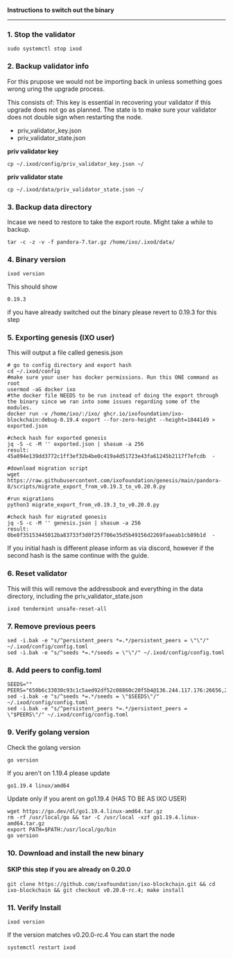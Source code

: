 **Instructions to switch out the binary**

---

### 1. Stop the validator

```
sudo systemctl stop ixod
```

### 2. Backup validator info

For this prupose we would not be importing back in unless something goes wrong uring the upgrade process.

This consists of:
This key is essential in recovering your validator if this upgrade does not go as planned. The state is to make sure your validator does not double sign when restarting the node.

- priv_validator_key.json
- priv_validator_state.json

**priv validator key**

```
cp ~/.ixod/config/priv_validator_key.json ~/
```

**priv validator state**

```
cp ~/.ixod/data/priv_validator_state.json ~/
```

### 3. Backup data directory

Incase we need to restore to take the export route. Might take a while to backup.

```
tar -c -z -v -f pandora-7.tar.gz /home/ixo/.ixod/data/
```

### 4. Binary version

    ixod version

This should show

    0.19.3

if you have already switched out the binary please revert to 0.19.3 for this step

### 5. Exporting genesis (IXO user)

This will output a file called genesis.json

    # go to config directory and export hash
    cd ~/.ixod/config
    #make sure your user has docker permissions. Run this ONE command as root
    usermod -aG docker ixo
    #the docker file NEEDS to be run instead of doing the export through the binary since we ran into some issues regarding some of the modules.
    docker run -v /home/ixo/:/ixo/ ghcr.io/ixofoundation/ixo-blockchain:debug-0.19.4 export --for-zero-height --height=1044149 > exported.json

    #check hash for exported genesis
    jq -S -c -M '' exported.json | shasum -a 256
    result: 45a094e139dd3772c1ff3ef32b4be0c419a4d51723e43fa61245b2117f7efcdb  -

    #download migration script
    wget https://raw.githubusercontent.com/ixofoundation/genesis/main/pandora-8/scripts/migrate_export_from_v0.19.3_to_v0.20.0.py

    #run migrations
    python3 migrate_export_from_v0.19.3_to_v0.20.0.py

    #check hash for migrated genesis
    jq -S -c -M '' genesis.json | shasum -a 256
    result: 0be8f35153445012ba83733f3d0f25f706e35d5b49156d2269faaeab1cb89b1d  -

If you initial hash is different please inform as via discord, however if the second hash is the same continue with the guide.

### 6. Reset validator

This will this will remove the addressbook and everything in the data directory, including the priv_validator_state.json

    ixod tendermint unsafe-reset-all

### 7. Remove previous peers

```
sed -i.bak -e "s/^persistent_peers *=.*/persistent_peers = \"\"/" ~/.ixod/config/config.toml
sed -i.bak -e "s/^seeds *=.*/seeds = \"\"/" ~/.ixod/config/config.toml
```

### 8. Add peers to config.toml

```
SEEDS=""
PEERS="650b6c33030c93c1c5aed92df52c08860c20f5b4@136.244.117.176:26656,2a7ef01058d42f9950b8e01415e60d6ee20e36f4@139.84.231.209:26656,245d3341fd17d302409f863e6e8863e276093150@57.128.144.250:26656"
sed -i.bak -e "s/^seeds *=.*/seeds = \"$SEEDS\"/" ~/.ixod/config/config.toml
sed -i.bak -e "s/^persistent_peers *=.*/persistent_peers = \"$PEERS\"/" ~/.ixod/config/config.toml
```

### 9. Verify golang version

Check the golang version

```
go version
```

If you aren't on 1.19.4 please update

```
go1.19.4 linux/amd64
```

Update only if you arent on go1.19.4 (HAS TO BE AS IXO USER)

```
wget https://go.dev/dl/go1.19.4.linux-amd64.tar.gz
rm -rf /usr/local/go && tar -C /usr/local -xzf go1.19.4.linux-amd64.tar.gz
export PATH=$PATH:/usr/local/go/bin
go version
```

### 10. Download and install the new binary

#### SKIP this step if you are already on 0.20.0

```
git clone https://github.com/ixofoundation/ixo-blockchain.git && cd ixo-blockchain && git checkout v0.20.0-rc.4; make install
```

### 11. Verify Install

    ixod version

If the version matches v0.20.0-rc.4 You can start the node

    systemctl restart ixod
